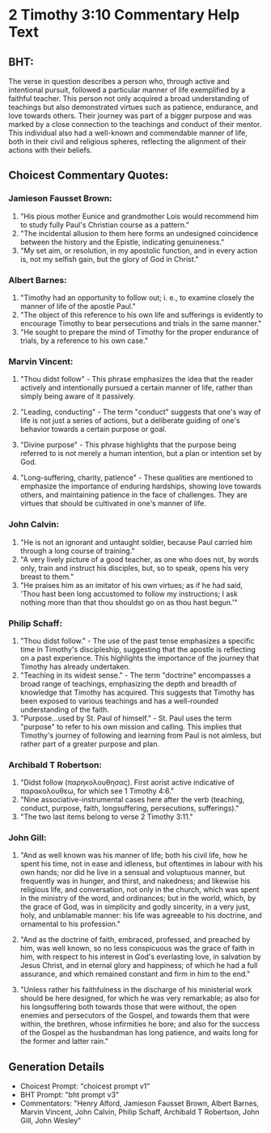 # 2 Timothy 3:10 Commentary Help Text

## BHT:
The verse in question describes a person who, through active and intentional pursuit, followed a particular manner of life exemplified by a faithful teacher. This person not only acquired a broad understanding of teachings but also demonstrated virtues such as patience, endurance, and love towards others. Their journey was part of a bigger purpose and was marked by a close connection to the teachings and conduct of their mentor. This individual also had a well-known and commendable manner of life, both in their civil and religious spheres, reflecting the alignment of their actions with their beliefs.

## Choicest Commentary Quotes:
### Jamieson Fausset Brown:
1. "His pious mother Eunice and grandmother Lois would recommend him to study fully Paul's Christian course as a pattern."
2. "The incidental allusion to them here forms an undesigned coincidence between the history and the Epistle, indicating genuineness."
3. "My set aim, or resolution, in my apostolic function, and in every action is, not my selfish gain, but the glory of God in Christ."

### Albert Barnes:
1. "Timothy had an opportunity to follow out; i. e., to examine closely the manner of life of the apostle Paul."
2. "The object of this reference to his own life and sufferings is evidently to encourage Timothy to bear persecutions and trials in the same manner."
3. "He sought to prepare the mind of Timothy for the proper endurance of trials, by a reference to his own case."

### Marvin Vincent:
1. "Thou didst follow" - This phrase emphasizes the idea that the reader actively and intentionally pursued a certain manner of life, rather than simply being aware of it passively.

2. "Leading, conducting" - The term "conduct" suggests that one's way of life is not just a series of actions, but a deliberate guiding of one's behavior towards a certain purpose or goal.

3. "Divine purpose" - This phrase highlights that the purpose being referred to is not merely a human intention, but a plan or intention set by God.

4. "Long-suffering, charity, patience" - These qualities are mentioned to emphasize the importance of enduring hardships, showing love towards others, and maintaining patience in the face of challenges. They are virtues that should be cultivated in one's manner of life.

### John Calvin:
1. "He is not an ignorant and untaught soldier, because Paul carried him through a long course of training."
2. "A very lively picture of a good teacher, as one who does not, by words only, train and instruct his disciples, but, so to speak, opens his very breast to them."
3. "He praises him as an imitator of his own virtues; as if he had said, 'Thou hast been long accustomed to follow my instructions; I ask nothing more than that thou shouldst go on as thou hast begun.'"

### Philip Schaff:
1. "Thou didst follow." - The use of the past tense emphasizes a specific time in Timothy's discipleship, suggesting that the apostle is reflecting on a past experience. This highlights the importance of the journey that Timothy has already undertaken.
2. "Teaching in its widest sense." - The term "doctrine" encompasses a broad range of teachings, emphasizing the depth and breadth of knowledge that Timothy has acquired. This suggests that Timothy has been exposed to various teachings and has a well-rounded understanding of the faith.
3. "Purpose...used by St. Paul of himself." - St. Paul uses the term "purpose" to refer to his own mission and calling. This implies that Timothy's journey of following and learning from Paul is not aimless, but rather part of a greater purpose and plan.

### Archibald T Robertson:
1. "Didst follow (παρηκολουθησας). First aorist active indicative of παρακολουθεω, for which see 1 Timothy 4:6."
2. "Nine associative-instrumental cases here after the verb (teaching, conduct, purpose, faith, longsuffering, persecutions, sufferings)."
3. "The two last items belong to verse 2 Timothy 3:11."

### John Gill:
1. "And as well known was his manner of life; both his civil life, how he spent his time, not in ease and idleness, but oftentimes in labour with his own hands; nor did he live in a sensual and voluptuous manner, but frequently was in hunger, and thirst, and nakedness; and likewise his religious life, and conversation, not only in the church, which was spent in the ministry of the word, and ordinances; but in the world, which, by the grace of God, was in simplicity and godly sincerity, in a very just, holy, and unblamable manner: his life was agreeable to his doctrine, and ornamental to his profession."

2. "And as the doctrine of faith, embraced, professed, and preached by him, was well known, so no less conspicuous was the grace of faith in him, with respect to his interest in God's everlasting love, in salvation by Jesus Christ, and in eternal glory and happiness; of which he had a full assurance, and which remained constant and firm in him to the end."

3. "Unless rather his faithfulness in the discharge of his ministerial work should be here designed, for which he was very remarkable; as also for his longsuffering both towards those that were without, the open enemies and persecutors of the Gospel, and towards them that were within, the brethren, whose infirmities he bore; and also for the success of the Gospel as the husbandman has long patience, and waits long for the former and latter rain."


## Generation Details
- Choicest Prompt: "choicest prompt v1"
- BHT Prompt: "bht prompt v3"
- Commentators: "Henry Alford, Jamieson Fausset Brown, Albert Barnes, Marvin Vincent, John Calvin, Philip Schaff, Archibald T Robertson, John Gill, John Wesley"
